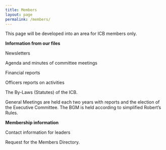 ---title: Memberslayout: pagepermalink: /members/---This page will be developed into an area for ICB members only. 

**Information from our files**
Newsletters
Agenda and minutes of committee meetings
Financial reports
Officers reports on activities
The By-Laws (Statutes) of the ICB. 
General Meetings are held each two years with reports and the election of the Executive Committee. The BGM is held according to simplified Robert’s Rules.
**Membership information**
Contact information for leaders
Request for the Members Directory.
